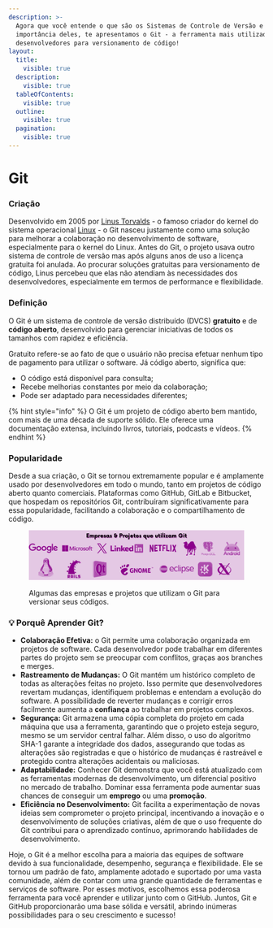 ```yaml
---
description: >-
  Agora que você entende o que são os Sistemas de Controle de Versão e a
  importância deles, te apresentamos o Git - a ferramenta mais utilizada pelos
  desenvolvedores para versionamento de código!
layout:
  title:
    visible: true
  description:
    visible: true
  tableOfContents:
    visible: true
  outline:
    visible: true
  pagination:
    visible: true
---
```


# Git

### Criação

Desenvolvido em 2005 por [Linus Torvalds](https://pt.wikipedia.org/wiki/Linus\_Torvalds) - o famoso criador do kernel do sistema operacional [Linux](https://pt.wikipedia.org/wiki/Linux\_\(n%C3%BAcleo\)) - o Git nasceu justamente como uma solução para melhorar a colaboração no desenvolvimento de software, especialmente para o kernel do Linux. Antes do Git, o projeto usava outro sistema de controle de versão mas após alguns anos de uso a licença gratuita foi anulada. Ao procurar soluções gratuitas para versionamento de código, Linus percebeu que elas não atendiam às necessidades dos desenvolvedores, especialmente em termos de performance e flexibilidade.&#x20;

### Definição

O Git é um sistema de controle de versão distribuído (DVCS) **gratuito** e de **código aberto**, desenvolvido para gerenciar iniciativas de todos os tamanhos com rapidez e eficiência.

Gratuito refere-se ao fato de que o usuário não precisa efetuar nenhum tipo de pagamento para utilizar o software. Já código aberto, significa que:

* O código está disponível para consulta;
* Recebe melhorias constantes por meio da colaboração;
* Pode ser adaptado para necessidades diferentes;

{% hint style="info" %}
O Git é um projeto de código aberto bem mantido, com mais de uma década de suporte sólido. Ele oferece uma documentação extensa, incluindo livros, tutoriais, podcasts e vídeos.&#x20;
{% endhint %}

### Popularidade

Desde a sua criação, o Git se tornou extremamente popular e é amplamente usado por desenvolvedores em todo o mundo, tanto em projetos de código aberto quanto comerciais. Plataformas como GitHub, GitLab e Bitbucket, que hospedam os repositórios Git, contribuíram significativamente para essa popularidade, facilitando a colaboração e o compartilhamento de código.

<figure><img src="../../.gitbook/assets/Empresas e Projetos que utilizam Git (fundo1).png" alt="Alt TEXT: Ao centro, na parte superior a frase: Empresas e Projetos que utilizam Git. Abaixo as logos, da esquerda para a direita:  Google, Microsoft, X (Twitter), LinkedIn, Netflix, Perl, PostgreSQL, Android, Linux, Ruby on Rails, Qt, GNOME, Eclipse, KDE e X.Org."><figcaption><p>Algumas das empresas e projetos que utilizam o Git para versionar seus códigos.</p></figcaption></figure>

### &#x20;:bulb: Porquê Aprender Git?

* **Colaboração Efetiva:** o Git permite uma colaboração organizada em projetos de software. Cada desenvolvedor pode trabalhar em diferentes partes do projeto sem se preocupar com conflitos, graças aos branches e merges.&#x20;
* **Rastreamento de Mudanças:** O Git mantém um histórico completo de todas as alterações feitas no projeto. Isso permite que desenvolvedores revertam mudanças, identifiquem problemas e entendam a evolução do software. A possibilidade de reverter mudanças e corrigir erros facilmente aumenta a **confiança** ao trabalhar em projetos complexos.
* **Segurança:** Git armazena uma cópia completa do projeto em cada máquina que usa a ferramenta, garantindo que o projeto esteja seguro, mesmo se um servidor central falhar. Além disso, o uso do algoritmo SHA-1 garante a integridade dos dados, assegurando que todas as alterações são registradas e que o histórico de mudanças é rastreável e protegido contra alterações acidentais ou maliciosas.
* **Adaptabilidade:** Conhecer Git demonstra que você está atualizado com as ferramentas modernas de desenvolvimento, um diferencial positivo no mercado de trabalho. Dominar essa ferramenta pode aumentar suas chances de conseguir um **emprego** ou uma **promoção**.
* **Eficiência no Desenvolvimento:** Git facilita a experimentação de novas ideias sem comprometer o projeto principal, incentivando a inovação e o desenvolvimento de soluções criativas, além de que o uso frequente do Git contribui para o aprendizado contínuo, aprimorando habilidades de desenvolvimento.

Hoje, o Git é a melhor escolha para a maioria das equipes de software devido à sua funcionalidade, desempenho, segurança e flexibilidade. Ele se tornou um padrão de fato, amplamente adotado e suportado por uma vasta comunidade, além de contar com uma grande quantidade de ferramentas e serviços de software. Por esses motivos, escolhemos essa poderosa ferramenta para você aprender e utilizar junto com o GitHub. Juntos, Git e GitHub proporcionarão uma base sólida e versátil, abrindo inúmeras possibilidades para o seu crescimento e sucesso!
